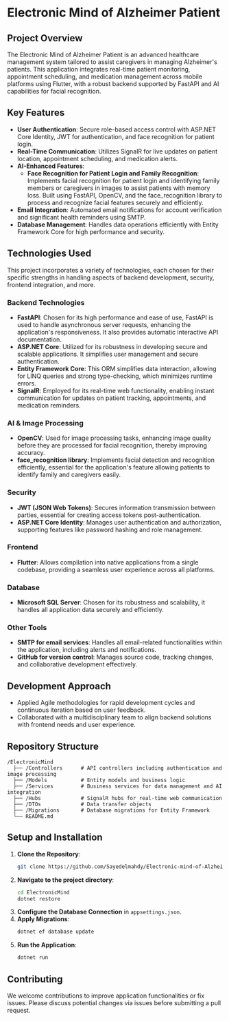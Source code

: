 
# Electronic Mind of Alzheimer Patient

## Project Overview
The Electronic Mind of Alzheimer Patient is an advanced healthcare management system tailored to assist caregivers in managing Alzheimer's patients. This application integrates real-time patient monitoring, appointment scheduling, and medication management across mobile platforms using Flutter, with a robust backend supported by FastAPI and AI capabilities for facial recognition.

## Key Features
- **User Authentication**: Secure role-based access control with ASP.NET Core Identity, JWT for authentication, and face recognition for patient login.
- **Real-Time Communication**: Utilizes SignalR for live updates on patient location, appointment scheduling, and medication alerts.
- **AI-Enhanced Features**:
  - **Face Recognition for Patient Login and Family Recognition**: Implements facial recognition for patient login and identifying family members or caregivers in images to assist patients with memory loss. Built using FastAPI, OpenCV, and the face_recognition library to process and recognize facial features securely and efficiently.
- **Email Integration**: Automated email notifications for account verification and significant health reminders using SMTP.
- **Database Management**: Handles data operations efficiently with Entity Framework Core for high performance and security.

## Technologies Used

This project incorporates a variety of technologies, each chosen for their specific strengths in handling aspects of backend development, security, frontend integration, and more.

### Backend Technologies

- **FastAPI**: Chosen for its high performance and ease of use, FastAPI is used to handle asynchronous server requests, enhancing the application's responsiveness. It also provides automatic interactive API documentation.
- **ASP.NET Core**: Utilized for its robustness in developing secure and scalable applications. It simplifies user management and secure authentication.
- **Entity Framework Core**: This ORM simplifies data interaction, allowing for LINQ queries and strong type-checking, which minimizes runtime errors.
- **SignalR**: Employed for its real-time web functionality, enabling instant communication for updates on patient tracking, appointments, and medication reminders.

### AI & Image Processing

- **OpenCV**: Used for image processing tasks, enhancing image quality before they are processed for facial recognition, thereby improving accuracy.
- **face_recognition library**: Implements facial detection and recognition efficiently, essential for the application's feature allowing patients to identify family and caregivers easily.

### Security

- **JWT (JSON Web Tokens)**: Secures information transmission between parties, essential for creating access tokens post-authentication.
- **ASP.NET Core Identity**: Manages user authentication and authorization, supporting features like password hashing and role management.

### Frontend

- **Flutter**: Allows compilation into native applications from a single codebase, providing a seamless user experience across all platforms.

### Database

- **Microsoft SQL Server**: Chosen for its robustness and scalability, it handles all application data securely and efficiently.

### Other Tools

- **SMTP for email services**: Handles all email-related functionalities within the application, including alerts and notifications.
- **GitHub for version control**: Manages source code, tracking changes, and collaborative development effectively.

## Development Approach
- Applied Agile methodologies for rapid development cycles and continuous iteration based on user feedback.
- Collaborated with a multidisciplinary team to align backend solutions with frontend needs and user experience.

## Repository Structure
```
/ElectronicMind
  ├── /Controllers      # API controllers including authentication and image processing
  ├── /Models           # Entity models and business logic
  ├── /Services         # Business services for data management and AI integration
  ├── /Hubs             # SignalR hubs for real-time web communication
  ├── /DTOs             # Data transfer objects
  ├── /Migrations       # Database migrations for Entity Framework
  └── README.md
```

## Setup and Installation
1. **Clone the Repository**:
   ```bash 
   git clone https://github.com/Sayedelmahdy/Electronic-mind-of-Alzheimer-s-patients/.git
   ```
2. **Navigate to the project directory**:
   ```bash
   cd ElectronicMind
   dotnet restore
   ```
3. **Configure the Database Connection** in `appsettings.json`.
4. **Apply Migrations**:
   ```bash
   dotnet ef database update
   ```
5. **Run the Application**:
   ```bash
   dotnet run
   ```

## Contributing
We welcome contributions to improve application functionalities or fix issues. Please discuss potential changes via issues before submitting a pull request.

